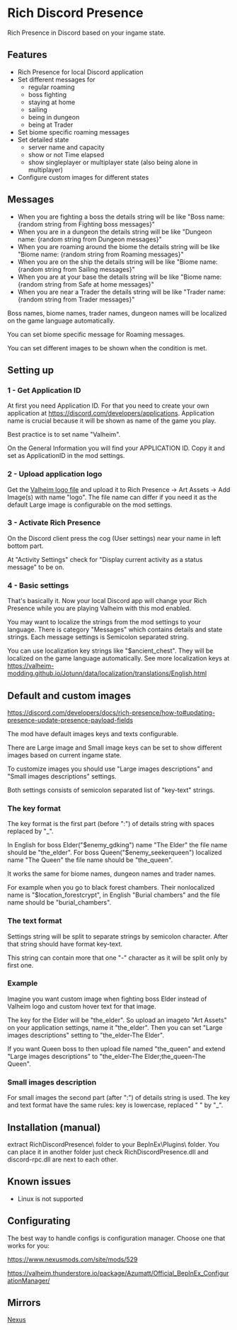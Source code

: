 # Rich Discord Presence
Rich Presence in Discord based on your ingame state.

## Features
* Rich Presence for local Discord application
* Set different messages for 
  - regular roaming
  - boss fighting
  - staying at home
  - sailing
  - being in dungeon
  - being at Trader
* Set biome specific roaming messages
* Set detailed state
  - server name and capacity
  - show or not Time elapsed
  - show singleplayer or multiplayer state (also being alone in multiplayer)
* Configure custom images for different states

## Messages
* When you are fighting a boss the details string will be like "Boss name: {random string from Fighting boss messages}"
* When you are in a dungeon the details string will be like "Dungeon name: {random string from Dungeon messages}"
* When you are roaming around the biome the details string will be like "Biome name: {random string from Roaming messages}"
* When you are on the ship the details string will be like "Biome name: {random string from Sailing messages}"
* When you are at your base the details string will be like "Biome name: {random string from Safe at home messages}"
* When you are near a Trader the details string will be like "Trader name: {random string from Trader messages}"

Boss names, biome names, trader names, dungeon names will be localized on the game language automatically.

You can set biome specific message for Roaming messages.

You can set different images to be shown when the condition is met.

## Setting up

### 1 - Get Application ID
At first you need Application ID. For that you need to create your own application at https://discord.com/developers/applications. Application name is crucial because it will be shown as name of the game you play.

Best practice is to set name "Valheim".

On the General Information you will find your APPLICATION ID. Copy it and set as ApplicationID in the mod settings.

### 2 - Upload application logo
Get the [Valheim logo file](https://github.com/shudnal/RichDiscordPresence/blob/master/thunderstore/nexus/Valheim%20logo.png) and upload it to Rich Presence -> Art Assets -> Add Image(s) with name "logo". The file name can differ if you need it as the default Large image is configurable on the mod settings.

### 3 - Activate Rich Presence
On the Discord client press the cog (User settings) near your name in left bottom part.

At "Activity Settings" check for "Display current activity as a status message" to be on.

### 4 - Basic settings
That's basically it. Now your local Discord app will change your Rich Presence while you are playing Valheim with this mod enabled.

You may want to localize the strings from the mod settings to your language. There is category "Messages" which contains details and state strings. Each message settings is Semicolon separated string.

You can use localization key strings like "$ancient_chest". They will be localized on the game language automatically. 
See more localization keys at https://valheim-modding.github.io/Jotunn/data/localization/translations/English.html

## Default and custom images
https://discord.com/developers/docs/rich-presence/how-to#updating-presence-update-presence-payload-fields

The mod have default images keys and texts configurable.

There are Large image and Small image keys can be set to show different images based on current ingame state.

To customize images you should use "Large images descriptions" and "Small images descriptions" settings.

Both settings consists of semicolon separated list of "key-text" strings.

### The key format
The key format is the first part (before ":") of details string with spaces replaced by "_". 

In English for boss Elder("$enemy_gdking") name "The Elder" the file name should be "the_elder". For boss Queen("$enemy_seekerqueen") localized name "The Queen" the file name should be "the_queen".

It works the same for biome names, dungeon names and trader names.

For example when you go to black forest chambers. Their nonlocalized name is "$location_forestcrypt", in English "Burial chambers" and the file name should be "burial_chambers".

### The text format
Settings string will be split to separate strings by semicolon character. After that string should have format key-text. 

This string can contain more that one "-" character as it will be split only by first one.

### Example
Imagine you want custom image when fighting boss Elder instead of Valheim logo and custom hover text for that image. 

The key for the Elder will be "the_elder". So upload an imageto "Art Assets" on your application settings, name it "the_elder".
Then you can set "Large images descriptions" setting to "the_elder-The Elder".

If you want Queen boss to then upload file named "the_queen" and extend "Large images descriptions" to "the_elder-The Elder;the_queen-The Queen".

### Small images description
For small images the second part (after ":") of details string is used. The key and text format have the same rules: key is lowercase, replaced " " by "_".

## Installation (manual)
extract RichDiscordPresence\ folder to your BepInEx\Plugins\ folder.
You can place it in another folder just check RichDiscordPresence.dll and discord-rpc.dll are next to each other.

## Known issues
* Linux is not supported

## Configurating
The best way to handle configs is configuration manager. Choose one that works for you:

https://www.nexusmods.com/site/mods/529

https://valheim.thunderstore.io/package/Azumatt/Official_BepInEx_ConfigurationManager/

## Mirrors

[Nexus](https://www.nexusmods.com/valheim/mods/2555)